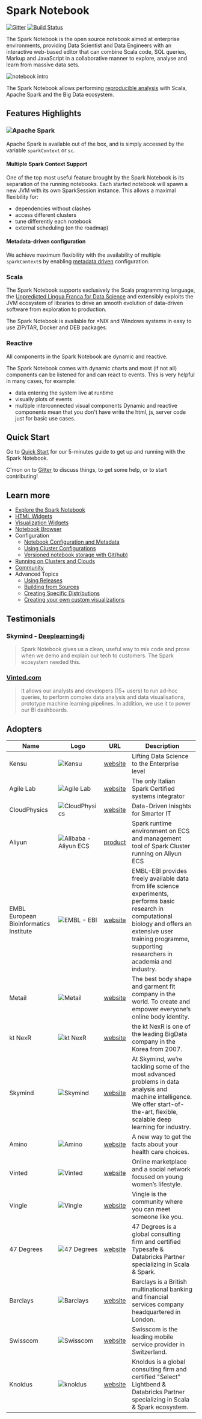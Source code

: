 Spark Notebook
==============

[![Gitter](https://badges.gitter.im/Join%20Chat.svg)](https://gitter.im/andypetrella/spark-notebook?utm_source=badge&utm_medium=badge&utm_campaign=pr-badge&utm_content=badge)
[![Build Status](https://travis-ci.org/spark-notebook/spark-notebook.svg?branch=master)](https://travis-ci.org/spark-notebook/spark-notebook)

The Spark Notebook is the open source notebook aimed at enterprise environments, providing Data Scientist and Data Engineers with  an interactive web-based editor that can combine Scala code, SQL queries, Markup and JavaScript in a collaborative manner to explore, analyse and learn from massive data sets.

![notebook intro](./docs/images/geo-airports.png)

The Spark Notebook allows performing [reproducible analysis](http://simplystatistics.org/2014/06/06/the-real-reason-reproducible-research-is-important/) with Scala, Apache Spark and the Big Data ecosystem.

## Features Highlights

### ![Apache Spark](./docs/images/spark-logo-192x100px.png)

Apache Spark is available out of the box, and is simply accessed by the variable `sparkContext` or `sc`.

#### Multiple Spark Context Support

One of the top most useful feature brought by the Spark Notebook is its separation of the running notebooks.
Each started notebook will spawn a new JVM with its own SparkSession instance. This allows a maximal flexibility for:

* dependencies without clashes
* access different clusters
* tune differently each notebook
* external scheduling (on the roadmap)

#### Metadata-driven configuration

We achieve maximum flexibility with the availability of multiple `sparkContext`s by enabling [metadata driven](./docs/metadata.md) configuration.

### Scala

The Spark Notebook supports exclusively the Scala programming language, the [Unpredicted Lingua Franca for Data Science](https://youtu.be/3_oV25nZz8I) and extensibly exploits the JVM ecosystem of libraries to drive an smooth evolution of data-driven software from exploration to production.

The Spark Notebook is available for *NIX and Windows systems in easy to use ZIP/TAR, Docker and DEB packages.

### Reactive

All components in the Spark Notebook are dynamic and reactive.

The Spark Notebook comes with dynamic charts and most (if not all) components can be listened for and can react to events. This is very helpful in many cases, for example:
* data entering the system live at runtime
* visually plots of events
* multiple interconnected visual components
Dynamic and reactive components mean that you don't have write the html, js, server code just for basic use cases.


## Quick Start

Go to [Quick Start](./docs/quick_start.md) for our 5-minutes guide to get up and running with the Spark Notebook.

C'mon on to [Gitter](https://gitter.im/andypetrella/spark-notebook?utm_source=badge&utm_medium=badge&utm_campaign=pr-badge&utm_content=badge)
to discuss things, to get some help, or to start contributing!

## Learn more

* [Explore the Spark Notebook](./docs/exploring_notebook.md)
* [HTML Widgets](./docs/widgets_html.md)
* [Visualization Widgets](./docs/widgets_viz.md)
* [Notebook Browser](./docs/notebook_browser.md)
* Configuration
    * [Notebook Configuration and Metadata](./docs/metadata.md)
    * [Using Cluster Configurations](./docs/using_cluster_tab.md)
    * [Versioned notebook storage with Git(hub)](./modules/git-notebook-provider/README.md)
* [Running on Clusters and Clouds](./docs/clusters_clouds.md)
* [Community](./docs/community.md)
* Advanced Topics
    * [Using Releases](./docs/using_releases.md)
    * [Building from Sources](./docs/build_from_source.md)
    * [Creating Specific Distributions](./docs/build_specific_distros.md)
    * [Creating your own custom visualizations](./docs/custom_charts.md)

## Testimonials
### Skymind - [Deeplearning4j](http://Deeplearning4j.org)

> Spark Notebook gives us a clean, useful way to mix code and prose when we demo and explain our tech to customers. The Spark ecosystem needed this.

### [Vinted.com](http://www.vinted.com)

> It allows our analysts and developers (15+ users) to run ad-hoc queries, to perform complex data analysis and data visualisations, prototype machine learning pipelines. In addition, we use it to power our BI dashboards.

## Adopters

| Name                                   | Logo                                                                                                                           | URL                                                                                              | Description                                                                                                                                                                                                           |
|----------------------------------------|--------------------------------------------------------------------------------------------------------------------------------|--------------------------------------------------------------------------------------------------|-----------------------------------------------------------------------------------------------------------------------------------------------------------------------------------------------------------------------|
| Kensu                            | ![Kensu](http://www.kensu.io/assets/images/kensu-logo.png)                                                 | [website](http://www.kensu.io)                                                           | Lifting Data Science to the Enterprise level                                                                                                                                                                                |
| Agile Lab                              | ![Agile Lab](http://www.agilelab.it/wp-content/uploads/2015/02/logo1.png)                                                      | [website](http://www.agilelab.it)                                                                | The only Italian Spark Certified systems integrator                                                                                                                                                                   |
| CloudPhysics                           | ![CloudPhysics](https://www.cloudphysics.com/static/uploads/2014/06/3color_bug_lg.png)                                         | [website](http://www.cloudphysics.com)                                                           | Data-Driven Inisghts for Smarter IT                                                                                                                                                                                   |
| Aliyun                                 | ![Alibaba - Aliyun ECS](http://gtms02.alicdn.com/tps/i2/T1J0xIFMteXXX4dCTl-220-72.png)                                         | [product](http://market.aliyun.com/products/56014009/jxsc000194.html?spm=5176.900004.4.1.WGc3Ei) | Spark runtime environment on ECS and management tool of Spark Cluster running on Aliyun ECS                                                                                                                             |
| EMBL European Bioinformatics Institute | ![EMBL - EBI](http://www.ebi.ac.uk/miriam/static/main/img/EBI_logo.png)                                                        | [website](http://www.ebi.ac.uk/)                                                                 | EMBL-EBI provides freely available data from life science experiments, performs basic research in computational biology and offers an extensive user training programme, supporting researchers in academia and industry. |
| Metail                                 | ![Metail](http://metail.wpengine.com/wp-content/uploads/2013/11/Metail_Logo1.png)                                              | [website](http://metail.com/)                                                                    | The best body shape and garment fit company in the world. To create and empower everyone’s online body identity.                                                                                                          |
| kt NexR                                | ![kt NexR](http://ktnexr.com/images/main/kt_h_logo.jpg)                                                                        | [website](http://ktnexr.com)                                                                     | the kt NexR is one of the leading BigData company in the Korea from 2007.                                                                                                                                             |
| Skymind                                | ![Skymind](https://skymind.io/images/skymind_logo_latest.png)                                                                  | [website](http://www.skymind.io)                                                                 | At Skymind, we’re tackling some of the most advanced problems in data analysis and machine intelligence. We offer start-of-the-art, flexible, scalable deep learning for industry.                                      |
| Amino                                  | ![Amino](https://amino.com/static/img/logos/amino-logo-123x30_2x.png)                                                          | [website](http://www.Amino.com)                                                                  | A new way to get the facts about your health care choices.                                                                                                                                                            |
| Vinted                                 | ![Vinted](http://engineering.vinted.com/brandbook/images/logos/vinted.svg)                                                     | [website](http://www.vinted.com/)                                                                | Online marketplace and a social network focused on young women’s lifestyle.                                                                                                                                             |
| Vingle                                 | ![Vingle](https://s3.amazonaws.com/vingle-assets/Vingle_Wordmark_Red.png)                                                      | [website](https://www.vingle.net)                                                                | Vingle is the community where you can meet someone like you.                                                                                                                                                          |
| 47 Degrees                             | ![47 Degrees](http://www.47deg.com/assets/logo_148x148.png)                                                                    | [website](http://www.47deg.com)                                                                  | 47 Degrees is a global consulting firm and certified Typesafe & Databricks Partner specializing in Scala & Spark.                                                                                                       |
| Barclays                               | ![Barclays](https://www.home.barclays/content/dam/barclayspublic/images/Site%20wide/Barclays%20logo/barclays-logo-desktop.png) | [website](http://www.barclays.com)                                                               | Barclays is a British multinational banking and financial services company headquartered in London.                                                                                                                     |
| Swisscom                               | ![Swisscom](https://upload.wikimedia.org/wikipedia/en/2/2c/Swisscom_Logo.png)                                                  | [website](https://www.swisscom.ch)                                                               | Swisscom is the leading mobile service provider in Switzerland.                                                                                                                                                         |
| Knoldus                                | ![knoldus](http://www.knoldus.com/images/logos/new_logo_1.jpg)                                                                 | [website](http://www.knoldus.com)                                                                |  Knoldus is a global consulting firm and certified "Select" Lightbend & Databricks Partner specializing in Scala & Spark ecosystem.                                                                                     |                                                             |
